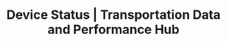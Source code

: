 ---
layout: dash-layout
title: Device Status | Transportation Data and Performance Hub 
title_short: Device Status
description: 
custom_js:
- device-status
---